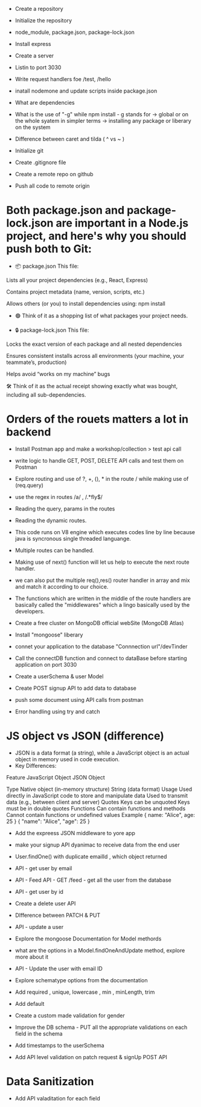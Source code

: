 - Create a repository
- Initialize the repository
- node_module, package.json, package-lock.json
- Install express
- Create a server
- Listin to port 3030
- Write request handlers foe /test, /hello
- inatall nodemone and update scripts inside package.json 
- What are dependencies
- What is the use of "-g" while npm install - g stands for -> global or on the whole syatem in simpler terms -> installing any package or liberary on the system
- Difference between caret and tilda ( ^ vs ~ )

- Initialize git 
- Create .gitignore file
- Create a remote repo on github
- Push all code to remote origin

# Both package.json and package-lock.json are important in a Node.js project, and here's why you should push both to Git:

- 📦 package.json
This file:

Lists all your project dependencies (e.g., React, Express)

Contains project metadata (name, version, scripts, etc.)

Allows others (or you) to install dependencies using: npm install

- 🟢 Think of it as a shopping list of what packages your project needs.

- 🔒 package-lock.json
This file:

Locks the exact version of each package and all nested dependencies

Ensures consistent installs across all environments (your machine, your teammate’s, production)

Helps avoid “works on my machine” bugs

🛠️ Think of it as the actual receipt showing exactly what was bought, including all sub-dependencies.

# Orders of the rouets matters a lot in backend 

- Install Postman app and make a workshop/collection > test api call 
- write logic to handle GET, POST, DELETE API calls and test them on Postman
- Explore routing and use of ?, +, (), * in the route / while making use of (req.query)
- use the regex in routes /a/ , /.*fly$/ 
- Reading the query, params in the routes
- Reading the dynamic routes.

- This code runs on V8 engine which executes codes line by line because java is syncronous single threaded languange.
- Multiple routes can be handled.
- Making use of next() function will let us help to execute the next route handler.
- we can also put the multiple req(),res() router handler in array and mix and match it according to our choice.
- The functions which are written in the middle of the route handlers are basically called the "middlewares" which a lingo basically used by the developers.

- Create a free cluster on MongoDB official webSite (MongoDB Atlas)
- Install "mongoose" liberary
- connet your application to the database "Connnection url"/devTinder
- Call the connectDB function and connect to dataBase before starting application on port 3030
- Create a userSchema & user Model 
- Create POST signup API to add data to database 
- push some document using API calls from postman
- Error handling using try and catch

# JS object vs JSON (difference)
- JSON is a data format (a string), while a JavaScript object is an actual object in memory used in code execution.
- Key Differences:

Feature	   JavaScript Object	                                            JSON Object

Type	   Native object (in-memory structure)	                            String (data format)
Usage	   Used directly in JavaScript code to store and manipulate data	Used to transmit data (e.g., between client and server)
Quotes	   Keys can be unquoted	                                            Keys must be in double quotes
Functions  Can contain functions and methods	                            Cannot contain functions or undefined values
Example	   { name: "Alice", age: 25 }	                                    { "name": "Alice", "age": 25 }

- Add the expreess JSON middleware to yore app
- make your signup API dyanimac to receive data from the end user
- User.findOne() with duplicate emailId , which object returned 
- API - get user by email
- API - Feed API - GET /feed - get all the user from the database 
- API - get user by id
- Create a delete user API
- DIfference between PATCH & PUT 
- API - update a user 
- Explore the mongoose Documentation for Model methords
- what are the options in a Model.findOneAndUpdate method, explore more about it 
- API - Update the user with email ID

- Explore schematype options from the documentation 
- Add required , unique, lowercase , min , minLength, trim
- Add default 
- Create a custom made validation for gender
- Improve the DB schema - PUT all the appropriate validations on each field in the schema 
- Add timestamps to the userSchema 
- Add API level validation on patch request & signUp POST API 
# Data Sanitization
- Add API valaditation for each field

